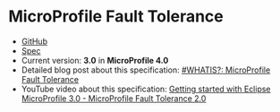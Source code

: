 # MicroProfile Fault Tolerance

* [GitHub](https://github.com/eclipse/microprofile-fault-tolerance)
* [Spec](https://download.eclipse.org/microprofile/microprofile-fault-tolerance-3.0/microprofile-fault-tolerance-spec-3.0.html)
* Current version: **3.0** in **MicroProfile 4.0**
* Detailed blog post about this specification: [#WHATIS?: MicroProfile Fault Tolerance](https://rieckpil.de/whatis-eclipse-microprofile-fault-tolerance/)
* YouTube video about this specification: [Getting started with Eclipse MicroProfile 3.0 - MicroProfile Fault Tolerance 2.0](https://www.youtube.com/watch?v=_O4EjWHF0TQ)

